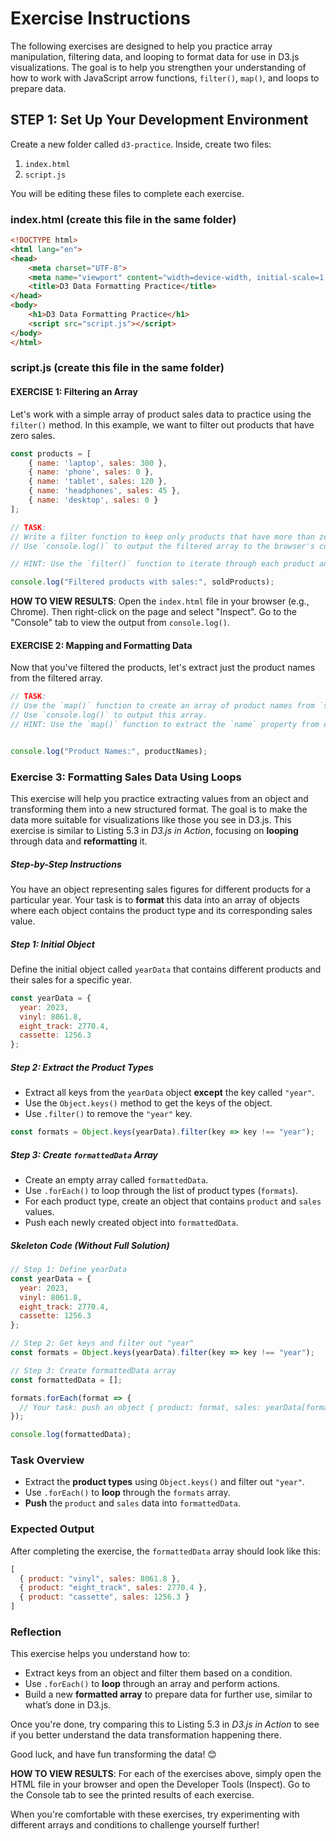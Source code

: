 # Exercise Instructions

The following exercises are designed to help you practice array manipulation, filtering data, and looping to format data for use in D3.js visualizations. The goal is to help you strengthen your understanding of how to work with JavaScript arrow functions, `filter()`, `map()`, and loops to prepare data.

## STEP 1: Set Up Your Development Environment

Create a new folder called `d3-practice`. Inside, create two files:
  1. `index.html`
  2. `script.js`

You will be editing these files to complete each exercise.

### index.html (create this file in the same folder)
```html
<!DOCTYPE html>
<html lang="en">
<head>
    <meta charset="UTF-8">
    <meta name="viewport" content="width=device-width, initial-scale=1.0">
    <title>D3 Data Formatting Practice</title>
</head>
<body>
    <h1>D3 Data Formatting Practice</h1>
    <script src="script.js"></script>
</body>
</html>
```

### script.js (create this file in the same folder)

#### EXERCISE 1: Filtering an Array

Let's work with a simple array of product sales data to practice using the `filter()` method. In this example, we want to filter out products that have zero sales.

```javascript
const products = [
    { name: 'laptop', sales: 300 },
    { name: 'phone', sales: 0 },
    { name: 'tablet', sales: 120 },
    { name: 'headphones', sales: 45 },
    { name: 'desktop', sales: 0 }
];

// TASK:
// Write a filter function to keep only products that have more than zero sales.
// Use `console.log()` to output the filtered array to the browser's console.

// HINT: Use the `filter()` function to iterate through each product and check if the sales are greater than zero.

console.log("Filtered products with sales:", soldProducts);
```

**HOW TO VIEW RESULTS**:
Open the `index.html` file in your browser (e.g., Chrome). Then right-click on the page and select "Inspect". Go to the "Console" tab to view the output from `console.log()`.

#### EXERCISE 2: Mapping and Formatting Data

Now that you've filtered the products, let's extract just the product names from the filtered array.

```javascript
// TASK:
// Use the `map()` function to create an array of product names from `soldProducts`.
// Use `console.log()` to output this array.
// HINT: Use the `map()` function to extract the `name` property from each product in the `soldProducts` array.


console.log("Product Names:", productNames);
```
### Exercise 3: Formatting Sales Data Using Loops

This exercise will help you practice extracting values from an object and transforming them into a new structured format. The goal is to make the data more suitable for visualizations like those you see in D3.js. This exercise is similar to Listing 5.3 in *D3.js in Action*, focusing on **looping** through data and **reformatting** it.

##### Step-by-Step Instructions

You have an object representing sales figures for different products for a particular year. Your task is to **format** this data into an array of objects where each object contains the product type and its corresponding sales value.

##### Step 1: Initial Object
Define the initial object called `yearData` that contains different products and their sales for a specific year.

```javascript
const yearData = {
  year: 2023,
  vinyl: 8061.8,
  eight_track: 2770.4,
  cassette: 1256.3
};
```

##### Step 2: Extract the Product Types
- Extract all keys from the `yearData` object **except** the key called `"year"`.
- Use the `Object.keys()` method to get the keys of the object.
- Use `.filter()` to remove the `"year"` key.

```javascript
const formats = Object.keys(yearData).filter(key => key !== "year");
```

##### Step 3: Create `formattedData` Array
- Create an empty array called `formattedData`.
- Use `.forEach()` to loop through the list of product types (`formats`).
- For each product type, create an object that contains `product` and `sales` values.
- Push each newly created object into `formattedData`.

##### Skeleton Code (Without Full Solution)

```javascript
// Step 1: Define yearData
const yearData = {
  year: 2023,
  vinyl: 8061.8,
  eight_track: 2770.4,
  cassette: 1256.3
};

// Step 2: Get keys and filter out "year"
const formats = Object.keys(yearData).filter(key => key !== "year");

// Step 3: Create formattedData array
const formattedData = [];

formats.forEach(format => {
  // Your task: push an object { product: format, sales: yearData[format] } to formattedData
});

console.log(formattedData);
```

### Task Overview
- Extract the **product types** using `Object.keys()` and filter out `"year"`.
- Use `.forEach()` to **loop** through the `formats` array.
- **Push** the `product` and `sales` data into `formattedData`.

### Expected Output
After completing the exercise, the `formattedData` array should look like this:

```javascript
[
  { product: "vinyl", sales: 8061.8 },
  { product: "eight_track", sales: 2770.4 },
  { product: "cassette", sales: 1256.3 }
]
```

### Reflection
This exercise helps you understand how to:
- Extract keys from an object and filter them based on a condition.
- Use `.forEach()` to **loop** through an array and perform actions.
- Build a new **formatted array** to prepare data for further use, similar to what’s done in D3.js.

Once you're done, try comparing this to Listing 5.3 in *D3.js in Action* to see if you better understand the data transformation happening there.

Good luck, and have fun transforming the data! 😊

**HOW TO VIEW RESULTS**:
For each of the exercises above, simply open the HTML file in your browser and open the Developer Tools (Inspect). Go to the Console tab to see the printed results of each exercise.

When you're comfortable with these exercises, try experimenting with different arrays and conditions to challenge yourself further!
